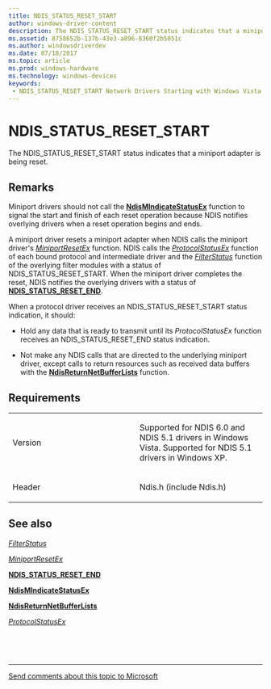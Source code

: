 ```yaml
---
title: NDIS_STATUS_RESET_START
author: windows-driver-content
description: The NDIS_STATUS_RESET_START status indicates that a miniport adapter is being reset.
ms.assetid: 8758652b-137b-43e3-a896-8360f2b5051c
ms.author: windowsdriverdev 
ms.date: 07/18/2017 
ms.topic: article 
ms.prod: windows-hardware 
ms.technology: windows-devices 
keywords:
 - NDIS_STATUS_RESET_START Network Drivers Starting with Windows Vista
---
```


# NDIS\_STATUS\_RESET\_START


The NDIS\_STATUS\_RESET\_START status indicates that a miniport adapter is being reset.

Remarks
-------

Miniport drivers should not call the [**NdisMIndicateStatusEx**](https://msdn.microsoft.com/library/windows/hardware/ff563600) function to signal the start and finish of each reset operation because NDIS notifies overlying drivers when a reset operation begins and ends.

A miniport driver resets a miniport adapter when NDIS calls the miniport driver's [*MiniportResetEx*](https://msdn.microsoft.com/library/windows/hardware/ff559432) function. NDIS calls the [*ProtocolStatusEx*](https://msdn.microsoft.com/library/windows/hardware/ff570270) function of each bound protocol and intermediate driver and the [*FilterStatus*](https://msdn.microsoft.com/library/windows/hardware/ff549973) function of the overlying filter modules with a status of NDIS\_STATUS\_RESET\_START. When the miniport driver completes the reset, NDIS notifies the overlying drivers with a status of [**NDIS\_STATUS\_RESET\_END**](ndis-status-reset-end.md).

When a protocol driver receives an NDIS\_STATUS\_RESET\_START status indication, it should:

-   Hold any data that is ready to transmit until its *ProtocolStatusEx* function receives an NDIS\_STATUS\_RESET\_END status indication.

-   Not make any NDIS calls that are directed to the underlying miniport driver, except calls to return resources such as received data buffers with the [**NdisReturnNetBufferLists**](https://msdn.microsoft.com/library/windows/hardware/ff564534) function.

Requirements
------------

<table>
<colgroup>
<col width="50%" />
<col width="50%" />
</colgroup>
<tbody>
<tr class="odd">
<td><p>Version</p></td>
<td><p>Supported for NDIS 6.0 and NDIS 5.1 drivers in Windows Vista. Supported for NDIS 5.1 drivers in Windows XP.</p></td>
</tr>
<tr class="even">
<td><p>Header</p></td>
<td>Ndis.h (include Ndis.h)</td>
</tr>
</tbody>
</table>

## See also


[*FilterStatus*](https://msdn.microsoft.com/library/windows/hardware/ff549973)

[*MiniportResetEx*](https://msdn.microsoft.com/library/windows/hardware/ff559432)

[**NDIS\_STATUS\_RESET\_END**](ndis-status-reset-end.md)

[**NdisMIndicateStatusEx**](https://msdn.microsoft.com/library/windows/hardware/ff563600)

[**NdisReturnNetBufferLists**](https://msdn.microsoft.com/library/windows/hardware/ff564534)

[*ProtocolStatusEx*](https://msdn.microsoft.com/library/windows/hardware/ff570270)

 

 


--------------------
[Send comments about this topic to Microsoft](mailto:wsddocfb@microsoft.com?subject=Documentation%20feedback%20%5Bnetvista\netvista%5D:%20NDIS_STATUS_RESET_START%20%20RELEASE:%20%287/5/2017%29&body=%0A%0APRIVACY%20STATEMENT%0A%0AWe%20use%20your%20feedback%20to%20improve%20the%20documentation.%20We%20don't%20use%20your%20email%20address%20for%20any%20other%20purpose,%20and%20we'll%20remove%20your%20email%20address%20from%20our%20system%20after%20the%20issue%20that%20you're%20reporting%20is%20fixed.%20While%20we're%20working%20to%20fix%20this%20issue,%20we%20might%20send%20you%20an%20email%20message%20to%20ask%20for%20more%20info.%20Later,%20we%20might%20also%20send%20you%20an%20email%20message%20to%20let%20you%20know%20that%20we've%20addressed%20your%20feedback.%0A%0AFor%20more%20info%20about%20Microsoft's%20privacy%20policy,%20see%20http://privacy.microsoft.com/default.aspx. "Send comments about this topic to Microsoft")


